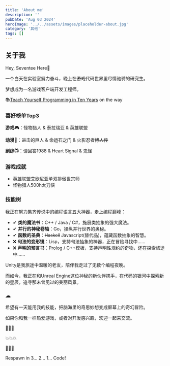 ```yaml
---
title: 'About me'
description: ''
pubDate: 'Aug 03 2024'
heroImage: '../../assets/images/placeholder-about.jpg'
category: '其他'
tags: []
---
```


## 关于我

Hey, Seventee Here👋

一个白天在实验室努力奋斗，晚上在~~游戏~~代码世界里尽情驰骋的研究生。

梦想成为一名游戏客户端开发工程师。

📚[Teach Yourself Programming in Ten Years](https://www.norvig.com/21-days.html) on the way

### 喜好榜单Top3

**游戏🎮**：怪物猎人 & 泰拉瑞亚 & 英雄联盟

**动漫🎨**：进击的巨人 & 命运石之门 & 火影忍者~~博人传~~

**剧综📺**：请回答1988 & Heart Signal & 鬼怪

### 游戏成就

- 英雄联盟艾欧尼亚单双排傲世宗师
- 怪物猎人500h太刀侠

### 技能树

我正在努力集齐传说中的编程语言五大神器，走上编程巅峰：

- ✔ **类的魔法书**：C++ / Java / C#，施展类抽象的强大魔法。
- ✔ **并行的神秘卷轴**：Go，操纵并行世界的奥秘。
- ✔ **函数的圣典**：~~Haskell~~ Javascript(替代品)，蕴藏函数抽象的智慧。
- ❌ **句法的变形镜**：Lisp，支持句法抽象的神器，正在冒险寻找中……
- ❌ **声明的预言书**：Prolog / C++模板，支持声明性规约的奇物，还在探索旅途中……

Unity是我旅途中温暖的老友，陪伴我走过了无数个编程夜晚。

而如今，我正在和Unreal Engine这位神秘的新伙伴携手，在代码的银河中探索新的星辰，追寻那未曾见过的美丽风景。

### ☁

希望有一天能用我的技能，把脑海里的奇思妙想变成屏幕上的奇幻冒险。

如果你和我一样热爱游戏，或者对开发感兴趣，欢迎一起来交流。

👾👾👾

💥💥💥

💫💫💫

Respawn in 3... 2... 1... Code!
